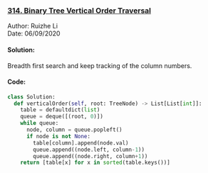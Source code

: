 ### [314. Binary Tree Vertical Order Traversal](https://leetcode.com/problems/binary-tree-vertical-order-traversal/)
Author: Ruizhe Li  
Date: 06/09/2020

#### Solution:
Breadth first search and keep tracking of the column numbers.

#### Code:
```python
class Solution:
  def verticalOrder(self, root: TreeNode) -> List[List[int]]:
    table = defaultdict(list)
    queue = deque([(root, 0)])
    while queue:
      node, column = queue.popleft()
      if node is not None:
        table[column].append(node.val)
        queue.append((node.left, column-1))
        queue.append((node.right, column+1))
    return [table[x] for x in sorted(table.keys())]
```